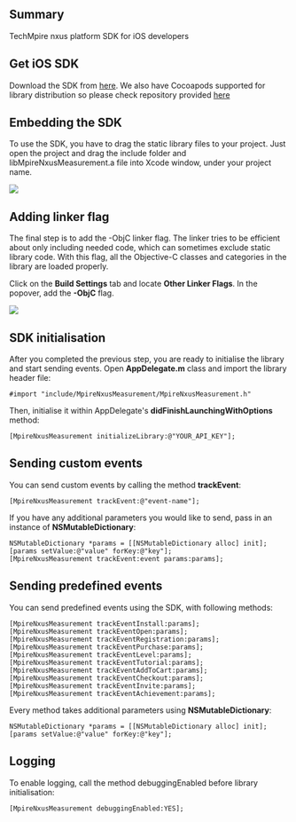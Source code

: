 ## Summary
TechMpire nxus platform SDK for iOS developers

## Get iOS SDK
Download the SDK from <a href="http://distribution.nxus.mobi/libs/ios-mpire-nxus-measurement-v1_1_0.zip">here</a>. We also have Cocoapods supported for library distribution so please check repository provided <a href="https://github.com/mpire-nxus/nxus_ios_cocoapod">here</a>

## Embedding the SDK
To use the SDK, you have to drag the static library files to your project. Just open the project and drag the include folder and libMpireNxusMeasurement.a file into Xcode window, under your project name.

<img src="http://distribution.nxus.mobi/images/ios/image_1.png">

## Adding linker flag
The final step is to add the -ObjC linker flag. The linker tries to be efficient about only including needed code, which can sometimes exclude static library code. With this flag, all the Objective-C classes and categories in the library are loaded properly.

Click on the <b>Build Settings</b> tab and locate <b>Other Linker Flags</b>. In the popover, add the <b>-ObjC</b> flag.

<img src="http://distribution.nxus.mobi/images/ios/image_3.png">

## SDK initialisation
After you completed the previous step, you are ready to initialise the library and start sending events.
Open <b>AppDelegate.m</b> class and import the library header file:
```
#import "include/MpireNxusMeasurement/MpireNxusMeasurement.h"
```

Then, initialise it within AppDelegate's <b>didFinishLaunchingWithOptions</b> method:
```
[MpireNxusMeasurement initializeLibrary:@"YOUR_API_KEY"];
```

## Sending custom events
You can send custom events by calling the method <b>trackEvent</b>:
```
[MpireNxusMeasurement trackEvent:@"event-name"];
```

If you have any additional parameters you would like to send, pass in an instance of <b>NSMutableDictionary</b>:
```
NSMutableDictionary *params = [[NSMutableDictionary alloc] init];
[params setValue:@"value" forKey:@"key"];
[MpireNxusMeasurement trackEvent:event params:params];
```

## Sending predefined events
You can send predefined events using the SDK, with following methods:
```
[MpireNxusMeasurement trackEventInstall:params];
[MpireNxusMeasurement trackEventOpen:params];
[MpireNxusMeasurement trackEventRegistration:params];
[MpireNxusMeasurement trackEventPurchase:params];
[MpireNxusMeasurement trackEventLevel:params];
[MpireNxusMeasurement trackEventTutorial:params];
[MpireNxusMeasurement trackEventAddToCart:params];
[MpireNxusMeasurement trackEventCheckout:params];
[MpireNxusMeasurement trackEventInvite:params];
[MpireNxusMeasurement trackEventAchievement:params];
```
Every method takes additional parameters using <b>NSMutableDictionary</b>:
```
NSMutableDictionary *params = [[NSMutableDictionary alloc] init];
[params setValue:@"value" forKey:@"key"];
```

## Logging
To enable logging, call the method debuggingEnabled before library initialisation:
```
[MpireNxusMeasurement debuggingEnabled:YES];
```